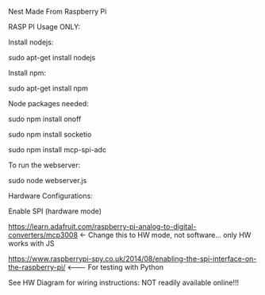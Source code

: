 Nest Made From Raspberry Pi

RASP PI Usage ONLY:

Install nodejs:

sudo apt-get install nodejs

Install npm:

sudo apt-get install npm

Node packages needed:

sudo npm install onoff

sudo npm install socketio

sudo npm install mcp-spi-adc

To run the webserver:

sudo node webserver.js

Hardware Configurations:

Enable SPI (hardware mode)

https://learn.adafruit.com/raspberry-pi-analog-to-digital-converters/mcp3008 <- Change this to HW mode, not software... only HW works with JS

https://www.raspberrypi-spy.co.uk/2014/08/enabling-the-spi-interface-on-the-raspberry-pi/ <--- For testing with Python

See HW Diagram for wiring instructions: NOT readily available online!!!
